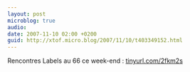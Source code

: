 ```yaml
---
layout: post
microblog: true
audio: 
date: 2007-11-10 02:00 +0200
guid: http://xtof.micro.blog/2007/11/10/t403349152.html
---
```

Rencontres Labels au 66 ce week-end : [tinyurl.com/2fkm2s](http://tinyurl.com/2fkm2s)
